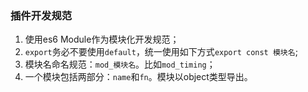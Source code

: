 ### 插件开发规范
1. 使用es6 Module作为模块化开发规范；
2. `export`务必不要使用`default`，统一使用如下方式`export const 模块名`;
3. 模块名命名规范：`mod_模块名`。比如`mod_timing`；
4. 一个模块包括两部分：`name`和`fn`。模块以object类型导出。